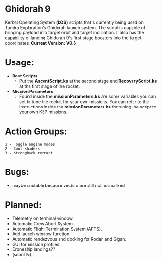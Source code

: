 # Ghidorah 9
 Kerbal Operating System **(kOS)** scripts that's currently being used on 
 Tundra Exploration's Ghidorah launch system. The script is capable of bringing payload
 into target orbit and target inclination. It also has the capability of
 landing Ghidorah 9's first stage boosters into the target coordinates.
  **Current Version: V0.6**

 # Usage:
 - **Boot Scripts**
	- Put the **AscentScript.ks** at the second stage and **RecoveryScript.ks** at the
	first stage of the rocket.
 - **Mission Parameters**
	- Found inside the **missionParameters.ks** are some variables you can set to tune
	the rocket for your own missions. You can refer to the instructions inside the
	**missionParameters.ks** for tuning the script to your own KSP missions.
	
 # Action Groups:
	1 - Toggle engine modes
	2 - Soot shaders
	3 - Strongback retract
	
 # Bugs:
 - maybe unstable because vectors are still not normalized
	
 # Planned:
- Telemetry on terminal window.
- Automatic Crew Abort System.
- Automatic Flight Termination System (AFTS).
- Add launch window function.
- Automatic rendezvous and docking for Rodan and Gigan.
- GUI for mission profiles	
- Droneship landings??	
- (soonTM)..
